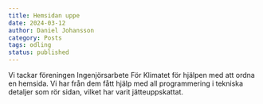 ```yaml
---
title: Hemsidan uppe
date: 2024-03-12
author: Daniel Johansson
category: Posts
tags: odling
status: published
---
```


Vi tackar föreningen Ingenjörsarbete För Klimatet för hjälpen med att
ordna en hemsida. Vi har från dem fått hjälp med all programmering i
tekniska detaljer som rör sidan, vilket har varit jätteuppskattat.
